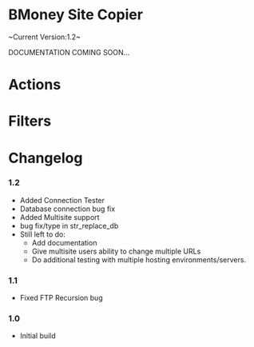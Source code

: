 BMoney Site Copier
=================

~Current Version:1.2~

DOCUMENTATION COMING SOON...

Actions
===========


Filters
===========


Changelog
===========

### 1.2
* Added Connection Tester
* Database connection bug fix
* Added Multisite support
* bug fix/type in str_replace_db
* Still left to do:
  * Add documentation
  * Give multisite users ability to change multiple URLs
  * Do additional testing with multiple hosting environments/servers.

### 1.1
* Fixed FTP Recursion bug

### 1.0
* Initial build
